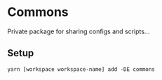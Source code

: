 # Commons

Private package for sharing configs and scripts...

## Setup

```
yarn [workspace workspace-name] add -DE commons
```